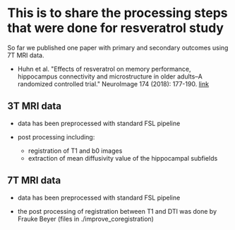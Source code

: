 # This is to share the processing steps that were done for resveratrol study

So far we published one paper with primary and secondary outcomes using 7T MRI data.

- Huhn et al. "Effects of resveratrol on memory performance, hippocampus connectivity and microstructure in older adults–A randomized controlled trial." NeuroImage 174 (2018): 177-190. [link](https://www.sciencedirect.com/science/article/pii/S1053811918302337) 

## 3T MRI data
- data has been preprocessed with standard FSL pipeline

- post processing including:
  + registration of T1 and b0 images
  + extraction of mean diffusivity value of the hippocampal subfields


## 7T MRI data

- data has been preprocessed with standard FSL pipeline

- the post processing of registration between T1 and DTI was done by Frauke Beyer (files in ./improve_coregistration)

